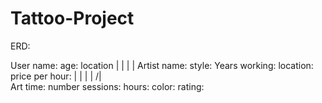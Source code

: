 # Tattoo-Project

ERD:

User
name:
age:
location
 |
 |
 |
 |
Artist
name:
style:
Years working:
location:
price per hour:
 |
 |
 |
 |
/|\
Art
time:
number sessions:
hours:
color:
rating:
